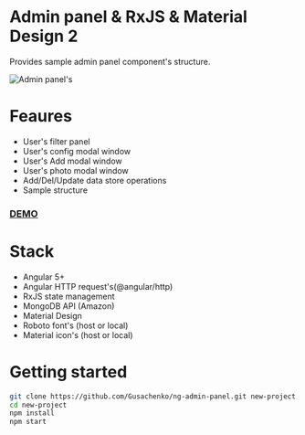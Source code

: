 # Admin panel & RxJS &  Material Design 2
Provides sample admin panel component's structure.

![Admin panel's](https://github.com/Gusachenko/ng-admin-panel/blob/master/github_assets/panels.png?raw=true "Panel's views")


# Feaures
- User's filter panel
- User's config modal window
- User's Add modal window
- User's photo modal window
- Add/Del/Update data store operations
- Sample structure

 ### [DEMO](https://stackblitz.com/github/gusachenko/ng-material-starter "Live demo preview")

# Stack
- Angular 5+
- Angular HTTP request's(@angular/http)
- RxJS state management
- MongoDB API (Amazon)
- Material Design
- Roboto font's (host or local)
- Material icon's (host or local)

# Getting started

```bash
git clone https://github.com/Gusachenko/ng-admin-panel.git new-project
cd new-project
npm install
npm start
```
